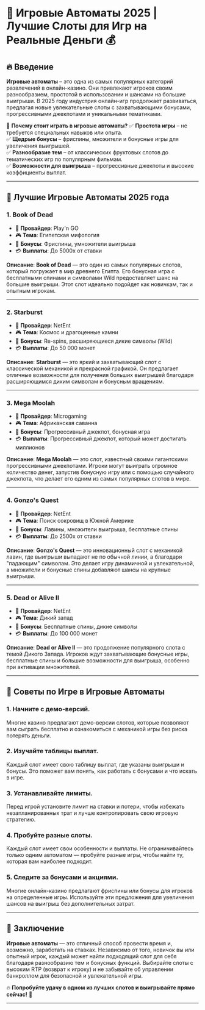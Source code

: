 # 🎰 Игровые Автоматы 2025 | Лучшие Слоты для Игр на Реальные Деньги 💰

## 🔥 Введение

**Игровые автоматы** – это одна из самых популярных категорий развлечений в онлайн-казино. Они привлекают игроков своим разнообразием, простотой в использовании и шансами на большие выигрыши. В 2025 году индустрия онлайн-игр продолжает развиваться, предлагая новые увлекательные слоты с захватывающими бонусами, прогрессивными джекпотами и уникальными тематиками.

💎 **Почему стоит играть в игровые автоматы?**
✅ **Простота игры** – не требуется специальных навыков или опыта.  
✅ **Щедрые бонусы** – фриспины, множители и бонусные игры для увеличения выигрышей.  
✅ **Разнообразие тем** – от классических фруктовых слотов до тематических игр по популярным фильмам.  
✅ **Возможности для выигрыша** – прогрессивные джекпоты и высокие коэффициенты выплат.

---

## 🥇 Лучшие Игровые Автоматы 2025 года

### 1. **Book of Dead**
- 💎 **Провайдер**: Play'n GO  
- 🎮 **Тема**: Египетская мифология  
- 🎁 **Бонусы**: Фриспины, умножители выигрыша  
- 💳 **Выплаты**: До 5000x от ставки

**Описание**: **Book of Dead** — это один из самых популярных слотов, который погружает в мир древнего Египта. Его бонусная игра с бесплатными спинами и символами Wild предоставляет шанс на большие выигрыши. Этот слот идеально подойдет как новичкам, так и опытным игрокам.

---

### 2. **Starburst**
- 💎 **Провайдер**: NetEnt  
- 🎮 **Тема**: Космос и драгоценные камни  
- 🎁 **Бонусы**: Re-spins, расширяющиеся дикие символы (Wild)  
- 💳 **Выплаты**: До 50 000 монет

**Описание**: **Starburst** — это яркий и захватывающий слот с классической механикой и прекрасной графикой. Он предлагает отличные возможности для получения больших выигрышей благодаря расширяющимся диким символам и бонусным вращениям.

---

### 3. **Mega Moolah**
- 💎 **Провайдер**: Microgaming  
- 🎮 **Тема**: Африканская саванна  
- 🎁 **Бонусы**: Прогрессивный джекпот, бонусная игра  
- 💳 **Выплаты**: Прогрессивный джекпот, который может достигать миллионов

**Описание**: **Mega Moolah** — это слот, известный своими гигантскими прогрессивными джекпотами. Игроки могут выиграть огромное количество денег, запустив бонусную игру или с помощью случайного джекпота, что делает его одним из самых популярных слотов в мире.

---

### 4. **Gonzo's Quest**
- 💎 **Провайдер**: NetEnt  
- 🎮 **Тема**: Поиск сокровищ в Южной Америке  
- 🎁 **Бонусы**: Лавины, множители выигрыша, бесплатные спины  
- 💳 **Выплаты**: До 2500x от ставки

**Описание**: **Gonzo's Quest** — это инновационный слот с механикой лавин, где выигрыши выпадают не по обычной линии, а благодаря "падающим" символам. Это делает игру динамичной и увлекательной, а множители и бонусные спины добавляют шансы на крупные выигрыши.

---

### 5. **Dead or Alive II**
- 💎 **Провайдер**: NetEnt  
- 🎮 **Тема**: Дикий запад  
- 🎁 **Бонусы**: Бесплатные спины, дикие символы  
- 💳 **Выплаты**: До 100 000 монет

**Описание**: **Dead or Alive II** — это продолжение популярного слота с темой Дикого Запада. Игроков ждут захватывающие бонусные игры, бесплатные спины и большие возможности для выигрыша, особенно при активации множителей.

---

## 🎰 Советы по Игрe в Игровые Автоматы

### 1. **Начните с демо-версий.**
Многие казино предлагают демо-версии слотов, которые позволяют вам сыграть бесплатно и ознакомиться с механикой игры без риска потерять деньги.

### 2. **Изучайте таблицы выплат.**
Каждый слот имеет свою таблицу выплат, где указаны выигрыши и бонусы. Это поможет вам понять, как работать с бонусами и что искать в игре.

### 3. **Устанавливайте лимиты.**
Перед игрой установите лимит на ставки и потери, чтобы избежать незапланированных трат и лучше контролировать свою игровую стратегию.

### 4. **Пробуйте разные слоты.**
Каждый слот имеет свои особенности и выплаты. Не ограничивайтесь только одним автоматом — пробуйте разные игры, чтобы найти ту, которая вам наиболее подходит.

### 5. **Следите за бонусами и акциями.**
Многие онлайн-казино предлагают фриспины или бонусы для игроков на определенные игры. Используйте эти предложения для увеличения шансов на выигрыш без дополнительных затрат.

---

## 🎲 Заключение

**Игровые автоматы** — это отличный способ провести время и, возможно, заработать на ставках. Независимо от того, новичок вы или опытный игрок, каждый может найти подходящий слот для себя благодаря разнообразию тем и бонусных функций. Выбирайте слоты с высоким RTP (возврат к игроку) и не забывайте об управлении банкроллом для безопасной и увлекательной игры.

🔥 **Попробуйте удачу в одном из лучших слотов и выигрывайте прямо сейчас!** 💸

---

